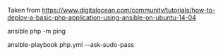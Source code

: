 Taken from https://www.digitalocean.com/community/tutorials/how-to-deploy-a-basic-php-application-using-ansible-on-ubuntu-14-04

ansible php -m ping

ansible-playbook php.yml --ask-sudo-pass
